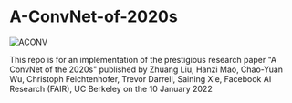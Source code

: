 # A-ConvNet-of-2020s

![ACONV](https://user-images.githubusercontent.com/84173235/177841256-bf7ad74f-4aad-421b-b6cf-1dbf8741eddf.png)

This repo is for an implementation of the prestigious research paper "A ConvNet of the 2020s" published by Zhuang Liu, Hanzi Mao, Chao-Yuan Wu, Christoph Feichtenhofer, Trevor Darrell, Saining Xie, Facebook AI Research (FAIR), UC Berkeley on the 10 January 2022
